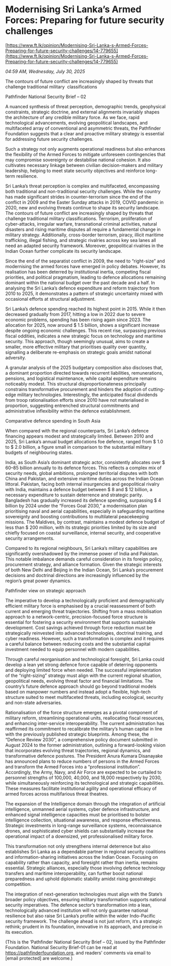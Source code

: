 # Modernising Sri Lanka’s Armed Forces: Preparing  for future security challenges

[https://www.ft.lk/opinion/Modernising-Sri-Lanka-s-Armed-Forces-Preparing-for-future-security-challenges/14-779655](https://www.ft.lk/opinion/Modernising-Sri-Lanka-s-Armed-Forces-Preparing-for-future-security-challenges/14-779655)

*04:59 AM, Wednesday, July 30, 2025*

The contours of future conflict are increasingly shaped by threats that challenge traditional military  classifications

Pathfinder National Security Brief – 02

A nuanced synthesis of threat perception, demographic trends, geophysical constraints, strategic doctrine, and external alignments invariably shapes the architecture of any credible military force. As we face, rapid technological advancements, evolving geopolitical landscapes, and multifaceted array of conventional and asymmetric threats, the Pathfinder Foundation suggests that a clear and proactive military strategy is essential for addressing future security challenges.

Such a strategy not only augments operational readiness but also enhances the flexibility of the Armed Forces to mitigate unforeseen contingencies that may compromise sovereignty or destabilise national cohesion. It also cultivates necessary linkage between civilian decision-makers and military leadership, helping to meet state security objectives and reinforce long-term resilience.

Sri Lanka’s threat perception is complex and multifaceted, encompassing both traditional and non-traditional security challenges. While the country has made significant strides in counter-terrorism since the end of the conflict in 2009 and the Easter Sunday attacks in 2019, COVID pandemic in 2020, new and evolving threats continue to shape its security landscape. The contours of future conflict are increasingly shaped by threats that challenge traditional military classifications. Terrorism, proliferation of cyber-attacks, irregular warfare, transnational criminal activities, natural disasters and rising maritime disputes all require a fundamental change in military strategy. Additionally, cross-border terrorism, piracy, illicit maritime trafficking, illegal fishing, and strategic rivalries across key sea lanes all need an adapted security framework. Moreover, geopolitical rivalries in the Indian Ocean further complicate its security landscape.

Since the end of the separatist conflict in 2009, the need to “right-size” and modernising the armed forces have emerged in policy debates. However, its realisation has been deterred by institutional inertia, competing fiscal priorities, and political pragmatism, leading to defence allocations remaining dominant within the national budget over the past decade and a half. In analysing the Sri Lanka’s defence expenditure and reform trajectory from 2010 to 2025, it demonstrates a pattern of strategic uncertainty mixed with occasional efforts at structural adjustment.

Sri Lanka’s defence spending reached its highest point in 2015. While it then decreased gradually from 2017, hitting a low in 2022 due to severe economic problems, spending has been rising again since 2023. The allocation for 2025, now around $ 1.5 billion, shows a significant increase despite ongoing economic challenges. This recent rise, surpassing previous fiscal oddities, indicates a new strategic focus on technology and maritime security. This approach, though seemingly unusual, aims to create a smaller, more effective military that prioritises quality over quantity, signalling a deliberate re-emphasis on strategic goals amidst national adversity.

A granular analysis of the 2025 budgetary composition also discloses that, a dominant proportion directed towards recurrent liabilities, remunerations, pensions, and logistical maintenance, while capital expenditure remains noticeably modest. This structural disproportionateness principally constrains transformative procurement and hinders the adoption of cutting-edge military technologies. Interestingly, the anticipated fiscal dividends from troop rationalisation efforts since 2010 have not materialised in proportion, suggesting entrenched structural commitments and administrative inflexibility within the defence establishment.

Comparative defence spending in South Asia

When compared with the regional counterparts, Sri Lanka’s defence financing appears modest and strategically limited. Between 2010 and 2025, Sri Lanka’s annual budget allocations foe defence, ranged from $ 1.0 to $ 2.0 billion, a figure small in comparison to the substantial military budgets of neighbouring states.

India, as South Asia’s dominant strategic actor, consistently allocates over $ 60–85 billion annually to its defence forces. This reflects a complex mix of security needs, global ambitions, prolonged territorial disputes with both China and Pakistan, and extensive maritime duties across the Indian Ocean littoral. Pakistan, facing both internal insurgencies and geopolitical rivalry with India, maintains a defence budget between $ 8 and $ 12 billion, a necessary expenditure to sustain deterrence and strategic parity. Bangladesh has gradually increased its defence spending, surpassing $ 4 billion by 2024 under the “Forces Goal 2030,” a modernisation plan prioritising naval and aerial capabilities, especially in safeguarding maritime sovereignty and boosting contributions to multilateral peacekeeping missions. The Maldives, by contrast, maintains a modest defence budget of less than $ 200 million, with its strategic priorities limited by its size and chiefly focused on coastal surveillance, internal security, and cooperative security arrangements.

Compared to its regional neighbours, Sri Lanka’s military capabilities are significantly overshadowed by the immense power of India and Pakistan. This notable imbalance demands careful consideration in its foreign policy, procurement strategy, and alliance formation. Given the strategic interests of both New Delhi and Beijing in the Indian Ocean, Sri Lanka’s procurement decisions and doctrinal directions are increasingly influenced by the region’s great power dynamics.

Pathfinder view on strategic approach

The imperative to develop a technologically proficient and demographically efficient military force is emphasised by a crucial reassessment of both current and emerging threat trajectories. Shifting from a mass mobilisation approach to a network-centric, precision-focused force structure is essential for fostering a security environment that supports sustainable development. Cost savings achieved through force reduction must be strategically reinvested into advanced technologies, doctrinal training, and cyber readiness. However, such a transformation is complex and it requires a careful balance between reducing costs and the substantial capital investment needed to equip personnel with modern capabilities.

Through careful reorganisation and technological foresight, Sri Lanka could develop a lean yet strong defence force capable of deterring opponents and deploying limited force when needed. The successful implementation of the “right-sizing” strategy must align with the current regional situation, geopolitical needs, evolving threat factor and financial limitations. The country’s future defence approach should go beyond traditional models based on manpower numbers and instead adopt a flexible, high-tech structure suited to meet multifaceted threats, including ecological, security and non-state adversaries.

Rationalisation of the force structure emerges as a pivotal component of military reform, streamlining operational units, reallocating fiscal resources, and enhancing inter-service interoperability. The current administration has reaffirmed its commitment to recalibrate the military’s human capital in line with the previously published strategic blueprints. Among these, the “Defence Review 2030”, a comprehensive policy document submitted in August 2024 to the former administration, outlining a forward-looking vision that incorporates evolving threat trajectories, regional dynamics, and transformative defence postures. The President Anura Kumara Disanayake has announced plans to reduce numbers of persons in the Armed Forces and transform the Armed Forces into a “professional institution”. Accordingly, the Army, Navy, and Air Force are expected to be curtailed to personnel strengths of 100,000, 40,000, and 18,000 respectively by 2030, while simultaneously reinforcing its technological and strategic capabilities. These measures facilitate institutional agility and operational efficacy of armed forces across multifarious threat theatres.

The expansion of the Intelligence domain through the integration of artificial intelligence, unmanned aerial systems, cyber defence infrastructure, and enhanced signal intelligence capacities must be prioritised to bolster intelligence collection, situational awareness, and response effectiveness. Strategic investments in long-range surveillance systems, reconnaissance drones, and sophisticated cyber shields can substantially increase the operational impact of a downsized, yet professionalised military force.

This transformation not only strengthens internal deterrence but also establishes Sri Lanka as a dependable partner in regional security coalitions and information-sharing initiatives across the Indian Ocean. Focusing on capability rather than capacity, and foresight rather than inertia, remains essential. Strategic alliances, especially those involving defence technology transfers and maritime interoperability, can further boost national preparedness and uphold diplomatic stability amidst rising geostrategic competition.

The integration of next-generation technologies must align with the State’s broader policy objectives, ensuring military transformation supports national security imperatives. The defence sector’s transformation into a lean, technologically advanced institution will not only guarantee national resilience but also raise Sri Lanka’s profile within the wider Indo-Pacific security framework. The challenge ahead is not just reform, it’s a strategic rethink; prudent in its foundation, innovative in its approach, and precise in its execution.

(This is the ‘Pathfinder National Security Brief – 02, issued by the Pathfinder Foundation. National Security Brief-01 can be read at https://pathfinderfoundation.org, and readers’ comments via email to [email protected] are welcome.)

